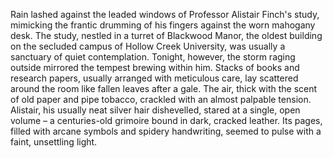 Rain lashed against the leaded windows of Professor Alistair Finch's study, mimicking the frantic drumming of his fingers against the worn mahogany desk.  The study, nestled in a turret of Blackwood Manor, the oldest building on the secluded campus of Hollow Creek University, was usually a sanctuary of quiet contemplation. Tonight, however, the storm raging outside mirrored the tempest brewing within him.  Stacks of books and research papers, usually arranged with meticulous care, lay scattered around the room like fallen leaves after a gale. The air, thick with the scent of old paper and pipe tobacco, crackled with an almost palpable tension. Alistair, his usually neat silver hair dishevelled, stared at a single, open volume – a centuries-old grimoire bound in dark, cracked leather. Its pages, filled with arcane symbols and spidery handwriting, seemed to pulse with a faint, unsettling light.
